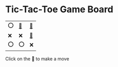 # Tic-Tac-Toe Game Board
|   |   |   |
|---|---|---|
|⭕ |[🔎](OOEXXXOOX.md) |[🔎](OEOXXXOOX.md) |
|❌ |❌ |[🔎](OEXXXOOOX.md) |
|⭕ |⭕ |❌ |

Click on the 🔎 to make a move